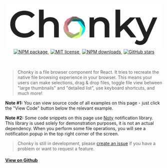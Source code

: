 <div style="text-align: center">
  <br/>
  <br/>
  <img src="./Chonky_clear.png" alt="Chonky logo" style="width: 500px;">
  <br/>
  <a href="https://www.npmjs.com/package/chonky">
    <img alt="NPM package" src="https://img.shields.io/npm/v/chonky.svg">
  </a>
  <a href="https://tldrlegal.com/license/mit-license" style="margin-left: 5px;">
    <img alt="MIT license" src="https://img.shields.io/npm/l/chonky">
  </a>
  <a href="https://www.npmjs.com/package/chonky" style="margin-left: 5px;">
    <img alt="NPM downloads" src="https://img.shields.io/npm/dt/chonky">
  </a>
  <a href="https://github.com/TimboKZ/Chonky" style="margin-left: 5px;">
    <img alt="GitHub stars" src="https://img.shields.io/github/stars/TimboKZ/Chonky">
  </a>
  <br/>
  <br/>
  <br/>
</div>

> Chonky is a file browser component for React. It tries to recreate the native file browsing experience in your
> browser. This means your users can make selections, drag & drop files, toggle file view between "large thumbnails"
> and "detailed list", use keyboard shortcuts, and much more!

**Note #1:** You can view source code of all examples on this page - just click the "View Code" button below the
relevant example.

**Note #2:** Some code snippets on this page use [Noty](https://ned.im/noty/) notification library. This
library is used solely for demonstration purposes, it is not an actual dependency. When you perform some file
operations, you will see a notification popup in the top right corner of the screen.

> Chonky is still in development, please [create an issue](https://github.com/TimboKZ/Chonky/issues) if you have a
> problem or want to request a feature.

#### [View on Github](https://github.com/TimboKZ/Chonky)
